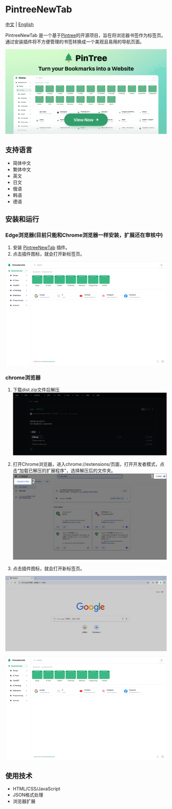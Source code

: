 # PintreeNewTab

[中文](README.md) | [English](README_en.md)

PintreeNewTab 是一个基于[Pintree](https://github.com/Pintree-io/pintree)的开源项目，旨在将浏览器书签作为标签页。通过安装插件将不方便管理的书签转换成一个美观且易用的导航页面。

![](.github/imgs/og.png)

## 支持语言

- 简体中文
- 繁体中文
- 英文
- 日文
- 俄语
- 韩语
- 德语

## 安装和运行

### Edge浏览器(目前只能和Chrome浏览器一样安装，扩展还在审核中)

1. 安装 [PintreeNewTab](https://github.com/tangxiaoqi-tangxiao/PintreeNewTab) 插件。
2. 点击插件图标，就会打开新标签页。

![](.github/imgs/屏幕截图-2024-09-24-142600.png)

### chrome浏览器

1. 下载dist.zip文件后解压
![](.github/imgs/屏幕截图-2024-09-24-145943.png)

2. 打开Chrome浏览器，进入chrome://extensions/页面，打开开发者模式，点击“加载已解压的扩展程序”，选择解压后的文件夹。
![](.github/imgs/屏幕截图-2024-09-24-150336.png)

3. 点击插件图标，就会打开新标签页。

![](.github/imgs/屏幕截图-2024-09-24-143305.png)

![](.github/imgs/屏幕截图-2024-09-24-142600.png)

## 使用技术

- HTML/CSS/JavaScript
- JSON格式处理
- 浏览器扩展